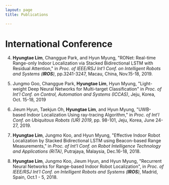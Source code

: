 ```yaml
---
layout: page
title: Publications

---
```


# International Conference

4. **Hyungtae Lim**, Changgue Park, and Hyun Myung, "RONet: Real-time Range-only Indoor Localization via Stacked Bidirectional LSTM with Residual Attention," in *Proc. of  IEEE/RSJ Int'l Conf. on Intelligent Robots and Systems (**IROS**)*, pp.3241-3247, Macau, China, Nov.15-18, 2019.

4. Jungmo Goo, Changgue Park, **Hyungtae Lim**, Hyun Myung, "Light-weight Deep Neural Networks for Multi-target Classification" in *Proc. of  Int'l Conf. on Control, Automation and Systems (ICCAS)*, Jeju, Korea, Oct. 15-18, 2019

3. Jieum Hyun, Taekjun Oh, **Hyungtae Lim**, and Hyun Myung, "UWB-based Indoor Localization Using ray-tracing Algorithm," in *Proc. of Int'l Conf. on Ubiquitous Robots (UR) 2019*, pp. 98-101, Jeju, Korea, June 24-27, 2019.

2. **Hyungtae Lim**, Jungmo Koo, and Hyun Myung, "Effective Indoor Robot Localization by Stacked Bidirectional LSTM using Beacon-based Range Measurements," in *Proc. of Int'l Conf. on Robot Intelligence Technology and Applications (RiTA)*, Putrajaya, Malaysia, Dec.16-18, 2018.

1. **Hyungtae Lim**, Jungmo Koo, Jieum Hyun, and Hyun Myung, "Recurrent Neural Networks for Range-based Indoor Robot Localization", in *Proc. of IEEE/RSJ Int'l Conf. on Intelligent Robots and Systems (**IROS**)*, Madrid, Spain, Oct.1 - 5, 2018.

